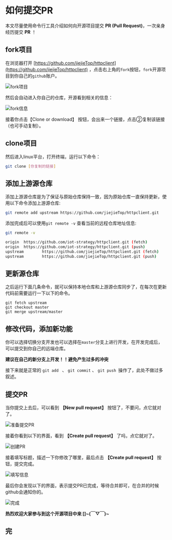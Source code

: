 # 如何提交PR

本文尽量使用命令行工具介绍如何向开源项目提交 **PR (Pull Request)**，一次亲身经历提交 **PR** ！

## fork项目

在浏览器打开 [https://github.com/jiejieTop/httpclient](https://github.com/jiejieTop/httpclient) ，点击右上角的`fork`按钮，`fork`开源项目到你自己的`github`账户。

![fork项目](http://qiniu.jiejie01.top/how_to_pr001.png)

然后会自动进入你自己的仓库，开源看到相关的信息：

![fork信息](http://qiniu.jiejie01.top/how_to_pr002.png)

接着你点击【Clone or download】 按钮，会出来一个链接，点击②复制该链接（也可手动复制）。

## clone项目

然后进入linux平台，打开终端，运行以下命令：

```bash
git clone [你复制的链接]
```

## 添加上游源仓库

添加上游源仓库是为了保证与原始仓库保持一致，因为原始仓库一直保持更新，使用以下命令添加上游源仓库:

```bash
git remote add upstream https://github.com/jiejieTop/httpclient.git
```

添加完成后可以使用`git remote -v` 查看当前的远程仓库地址信息:

```bash
git remote -v

origin  https://github.com/iot-strategy/httpclient.git (fetch)
origin  https://github.com/iot-strategy/httpclient.git (push)
upstream        https://github.com/jiejieTop/httpclient.git (fetch)
upstream        https://github.com/jiejieTop/httpclient.git (push)
```

## 更新源仓库

之后运行下面几条命令，就可以保持本地仓库和上游源仓库同步了，在每次在更新代码前需要运行一下以下的命令。

```
git fetch upstream
git checkout master
git merge upstream/master
```

## 修改代码，添加新功能

你可以选择切换分支开发也可以选择在`master`分支上进行开发，在开发完成后，可以提交到你自己的远端仓库。

**建议在自己的新分支上开发！！避免产生过多的冲突**

接下来就是正常的 `git add ` 、 `git commit` 、 `git push `操作了，此处不做过多叙述。


## 提交PR

当你提交上去后，可以看到 **【New pull request】** 按钮了，不要问，点它就对了。

![准备提交PR](http://qiniu.jiejie01.top/how_to_pr003.png)

接着你看到以下的界面，看到 **【Create pull request】** 了吗，点它就对了。

![创建PR](http://qiniu.jiejie01.top/how_to_pr004.png)

接着填写标题，描述一下你修改了哪里，最后点击 **【Create pull request】** 按钮，提交完成。

![填写信息](http://qiniu.jiejie01.top/how_to_pr005.png)

最后你会发现以下的界面，表示提交PR已完成，等待合并即可，在合并的时候github会通知你的。

![完成](http://qiniu.jiejie01.top/how_to_pr006.png)

**热烈欢迎大家参与到这个开源项目中来 []~(￣▽￣)~**

## 完


